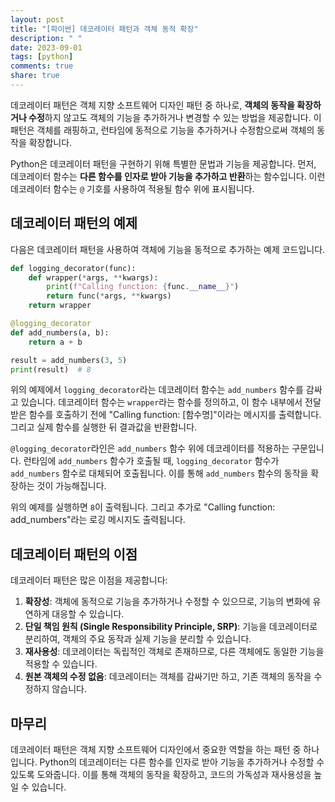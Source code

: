 ```yaml
---
layout: post
title: "[파이썬] 데코레이터 패턴과 객체 동적 확장"
description: " "
date: 2023-09-01
tags: [python]
comments: true
share: true
---
```


데코레이터 패턴은 객체 지향 소프트웨어 디자인 패턴 중 하나로, **객체의 동작을 확장하거나 수정**하지 않고도 객체의 기능을 추가하거나 변경할 수 있는 방법을 제공합니다. 이 패턴은 객체를 래핑하고, 런타임에 동적으로 기능을 추가하거나 수정함으로써 객체의 동작을 확장합니다.

Python은 데코레이터 패턴을 구현하기 위해 특별한 문법과 기능을 제공합니다. 먼저, 데코레이터 함수는 **다른 함수를 인자로 받아 기능을 추가하고 반환**하는 함수입니다. 이런 데코레이터 함수는 `@` 기호를 사용하여 적용될 함수 위에 표시됩니다.

## 데코레이터 패턴의 예제

다음은 데코레이터 패턴을 사용하여 객체에 기능을 동적으로 추가하는 예제 코드입니다.

```python
def logging_decorator(func):
    def wrapper(*args, **kwargs):
        print(f"Calling function: {func.__name__}")
        return func(*args, **kwargs)
    return wrapper

@logging_decorator
def add_numbers(a, b):
    return a + b

result = add_numbers(3, 5)
print(result)  # 8
```

위의 예제에서 `logging_decorator`라는 데코레이터 함수는 `add_numbers` 함수를 감싸고 있습니다. 데코레이터 함수는 `wrapper`라는 함수를 정의하고, 이 함수 내부에서 전달받은 함수를 호출하기 전에 "Calling function: [함수명]"이라는 메시지를 출력합니다. 그리고 실제 함수를 실행한 뒤 결과값을 반환합니다.

`@logging_decorator`라인은 `add_numbers` 함수 위에 데코레이터를 적용하는 구문입니다. 런타임에 `add_numbers` 함수가 호출될 때, `logging_decorator` 함수가 `add_numbers` 함수로 대체되어 호출됩니다. 이를 통해 `add_numbers` 함수의 동작을 확장하는 것이 가능해집니다.

위의 예제를 실행하면 `8`이 출력됩니다. 그리고 추가로 "Calling function: add_numbers"라는 로깅 메시지도 출력됩니다.

## 데코레이터 패턴의 이점

데코레이터 패턴은 많은 이점을 제공합니다:

1. **확장성**: 객체에 동적으로 기능을 추가하거나 수정할 수 있으므로, 기능의 변화에 유연하게 대응할 수 있습니다.
2. **단일 책임 원칙 (Single Responsibility Principle, SRP)**: 기능을 데코레이터로 분리하여, 객체의 주요 동작과 실제 기능을 분리할 수 있습니다.
3. **재사용성**: 데코레이터는 독립적인 객체로 존재하므로, 다른 객체에도 동일한 기능을 적용할 수 있습니다.
4. **원본 객체의 수정 없음**: 데코레이터는 객체를 감싸기만 하고, 기존 객체의 동작을 수정하지 않습니다.

## 마무리

데코레이터 패턴은 객체 지향 소프트웨어 디자인에서 중요한 역할을 하는 패턴 중 하나입니다. Python의 데코레이터는 다른 함수를 인자로 받아 기능을 추가하거나 수정할 수 있도록 도와줍니다. 이를 통해 객체의 동작을 확장하고, 코드의 가독성과 재사용성을 높일 수 있습니다.